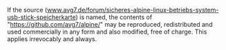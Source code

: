 If the source (www.avg7.de/forum/sicheres-alpine-linux-betriebs-system-usb-stick-speicherkarte) is named, the contents of "https://github.com/avg7/alpine/" may be reproduced, redistributed and used commercially in any form and also modified, free of charge. This applies irrevocably and always.
